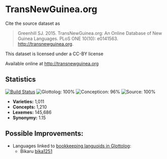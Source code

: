 # TransNewGuinea.org

Cite the source dataset as

> Greenhill SJ. 2015. TransNewGuinea.org: An Online Database of New Guinea Languages. PLoS ONE 10(10): e0141563. http://transnewguinea.org.

This dataset is licensed under a CC-BY license

Available online at http://transnewguinea.org

## Statistics


[![Build Status](https://travis-ci.org/lexibank/transnewguineaorg.svg?branch=master)](https://travis-ci.org/lexibank/transnewguineaorg)
![Glottolog: 100%](https://img.shields.io/badge/Glottolog-100%25-brightgreen.svg "Glottolog: 100%")
![Concepticon: 96%](https://img.shields.io/badge/Concepticon-96%25-green.svg "Concepticon: 96%")
![Source: 100%](https://img.shields.io/badge/Source-100%25-brightgreen.svg "Source: 100%")

- **Varieties:** 1,011
- **Concepts:** 1,210
- **Lexemes:** 145,686
- **Synonymy:** 1.15

## Possible Improvements:

- Languages linked to [bookkeeping languoids in Glottolog](http://glottolog.org/glottolog/glottologinformation#bookkeepinglanguoids):
  - Bikaru [bika1251](http://glottolog.org/resource/languoid/id/bika1251)

